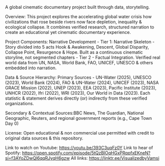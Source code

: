 A global cinematic documentary project built through data, storytelling.

Overview: This project explores the accelerating global water crisis how civilizations that rose beside rivers now face depletion, inequality & ecological collapse. It combines verified research, structured narration to create an educational yet cinematic documentary experience.

Project Components: Narrative Development - Tier 1: Narrative Skeleton - Story divided into 5 acts Hook & Awakening, Descent, Global Disparity, Collapse Point, Resurgence & Hope.
Built as a continuous cinematic storyline, not segmented chapters - Tier 2 - Factual Integration.
Verified real world data from UN, NASA, World Bank, FAO, UNICEF, UNESCO & others embedded into narration.

Data & Source Hierarchy: Primary Sources - UN-Water (2025), UNESCO (2023), World Bank (2024), FAO & UN-Water (2024), UNICEF (2023), NASA GRACE Mission (2022), UNEP (2023), EEA (2023), Pacific Institute (2023), UNHCR (2022), Ifri (2022), WRI (2023), Our World in Data (2023). Each statistic & statement derives directly (or) indirectly from these verified organizations.

Secondary & Contextual Sources:BBC News, The Guardian, National Geographic, Reuters, and regional government reports (e.g., Cape Town Day 0)

License: Open educational & non commercial use permitted with credit to original data sources & this repository.

Link to watch on Youtube: https://youtu.be/393C3uqFz0Y
Link to hear of Spotify: https://open.spotify.com/episode/5tQzBIOqHGxPRqpfxEKneN?si=f3AYoZDwQl6qqRJyqH6gzw
All links: https://linktr.ee/VisualizedbyVamsi
